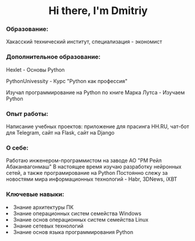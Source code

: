 <div id="header" align=center>
  <h1>Hi there, I'm Dmitriy</h1>
</div>

<h3>Образование:</h3>
Хакасский технический институт, специализация - экономист

<h3>Дополнительное образование:</h3>
<p>Hexlet - Основы Python</p>
<p>PythonUnivessity - Курс "Python как профессия"</p>
<p>Изучал программирование на Python по книге Марка Лутса - Изучаем Python</p>

<h3>Опыт работы:</h3>
<a>Написание учебных проектов: приложение для прасинга HH.RU, чат-бот для Telegram, сайт на Flask, сайт на Django</a>

<h3>О себе:</h3>
<a>Работаю инженером-программистом на заводе АО "РМ Рейл Абаканвагонмаш"</a>
<a>В настоящее время изучаю разработку нейронных сетей, а также програмирование на Python</a>
<a>Постоянно слежу за новостями мира информационных технологий - Habr, 3DNews, iXBT</a>

<h3>Ключевые навыки:</h3>
<li>Знание архитектуры ПК</li>
<li>Знание операционных систем семейства Windows</li>
<li>Знание основ операционных систем семейства Linux</li>
<li>Знание сетевых технологий</li>
<li>Знание основ языка программирования Python</li>



<!--
**Lirikman/Lirikman** is a ✨ _special_ ✨ repository because its `README.md` (this file) appears on your GitHub profile.

Here are some ideas to get you started:

- 🔭 I’m currently working on ...
- 🌱 I’m currently learning ...
- 👯 I’m looking to collaborate on ...
- 🤔 I’m looking for help with ...
- 💬 Ask me about ...
- 📫 How to reach me: ...
- 😄 Pronouns: ...
- ⚡ Fun fact: ...
-->
